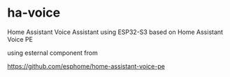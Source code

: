 # ha-voice
Home Assistant Voice Assistant using ESP32-S3 based on Home Assistant Voice PE

using esternal component from 

https://github.com/esphome/home-assistant-voice-pe

